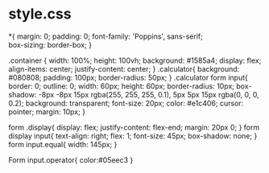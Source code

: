  # style.css
 *{
    margin: 0;
    padding: 0;
    font-family: 'Poppins', sans-serif;            
    box-sizing: border-box;
}


.container {
    width: 100%;
    height: 100vh;
    background: #1585a4;
    display: flex;
    align-items: center;
    justify-content: center;
}
.calculator{
    background: #080808;
    padding: 100px;
    border-radius: 50px;
}
.calculator form input{
    border: 0;
    outline: 0;
    width: 60px;
    height: 60px;
    border-radius: 10px;
    box-shadow: -8px -8px 15px rgba(255, 255, 255, 0.1), 5px 5px 15px rgba(0, 0, 0, 0.2);
    background: transparent;
    font-size: 20px;
    color: #e1c406;
    cursor: pointer;
    margin: 10px;
}

form .display{
    display: flex;
    justify-content: flex-end;
    margin: 20px 0;
}
form display input{
    text-align: right;
    flex: 1;
    font-size: 45px;
    box-shadow: none;
}
form input.equal{
    width: 145px;
}



Form input.operator{
    color:#05eec3
}
    
